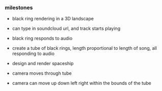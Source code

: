 ### milestones

- black ring rendering in a 3D landscape
- can type in soundcloud url, and track starts playing
- black ring responds to audio

- create a tube of black rings, length proportional to length of song, all responding to audio
- design and render spaceship
- camera moves through tube
- camera can move up down left right within the bounds of the tube
